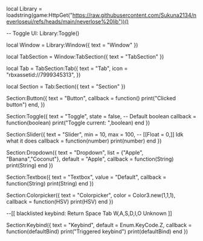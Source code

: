 local Library = loadstring(game:HttpGet("https://raw.githubusercontent.com/Sukuna2134/neverloseui/refs/heads/main/neverlose%20lib"))()

-- Toggle UI: Library:Toggle()

local Window = Library:Window({
    text = "Window"
})

local TabSection = Window:TabSection({
    text = "TabSection"
})

local Tab = TabSection:Tab({
    text = "Tab",
    icon = "rbxassetid://7999345313",
})

local Section = Tab:Section({
    text = "Section"
})

Section:Button({
    text = "Button",
    callback = function()
        print("Clicked button")
    end,
})

Section:Toggle({
    text = "Toggle",
    state = false, -- Default boolean
    callback = function(boolean)
        print("Toggle current: ",boolean)
    end
})

Section:Slider({
    text = "Slider",
    min = 10,
    max = 100,
    -- [[Float = 0,]] Idk what it does
    callback = function(number)
        print(number)
    end
})

Section:Dropdown({
    text = "Dropdown",
    list = {"Apple", "Banana","Coconut"},
    default = "Apple",
    callback = function(String)
        print(String)
    end
})

Section:Textbox({
    text = "Textbox",
    value = "Default",
    callback = function(String)
        print(String)
    end
})

Section:Colorpicker({
    text = "Colorpicker",
    color = Color3.new(1,1,1),
    callback = function(HSV)
        print(HSV)
    end
})

--[[
    blacklisted keybind:
        Return
        Space
        Tab
        W,A,S,D,I,O
        Unknown
]]

Section:Keybind({
    text = "Keybind",
    default = Enum.KeyCode.Z,
    callback = function(defaultBind)
        print("Triggered keybind")
        print(defaultBind)
    end
})
